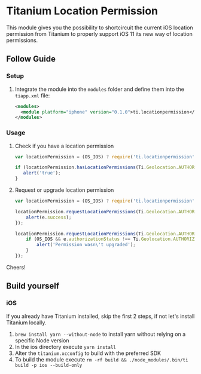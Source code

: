 # Titanium Location Permission 
This module gives you the possibility to shortcircuit the current iOS location permission from Titanium to properly support iOS 11 its new way of location permissions.

## Follow Guide

### Setup

1. Integrate the module into the `modules` folder and define them into the `tiapp.xml` file:

    ```xml
    <modules>
      <module platform="iphone" version="0.1.0">ti.locationpermission</module>
    </modules>
    ```

### Usage
1. Check if you have a location permission

    ```js
    var locationPermission = (OS_IOS) ? require('ti.locationpermission') : Ti.Geolocation;
    
    if (locationPermission.hasLocationPermissions(Ti.Geolocation.AUTHORIZATION_WHEN_IN_USE)) {
       alert('true');
    }
    ```

1. Request or upgrade location permission
   
    ```js
    var locationPermission = (OS_IOS) ? require('ti.locationpermission') : Ti.Geolocation;
    
    locationPermission.requestLocationPermissions(Ti.Geolocation.AUTHORIZATION_WHEN_IN_USE, function(e) {
        alert(e.success);
    });

    locationPermission.requestLocationPermissions(Ti.Geolocation.AUTHORIZATION_ALWAYS, function(e) {
        if (OS_IOS && e.authorizationStatus !== Ti.Geolocation.AUTHORIZATION_ALWAYS) {
            alert('Permission wasn\'t upgraded');
        }
    });
    ```

Cheers!

## Build yourself

### iOS

If you already have Titanium installed, skip the first 2 steps, if not let's install Titanium locally.

1. `brew install yarn --without-node` to install yarn without relying on a specific Node version
1. In the ios directory execute `yarn install`
1. Alter the `titanium.xcconfig` to build with the preferred SDK
1. To build the module execute `rm -rf build && ./node_modules/.bin/ti build -p ios --build-only`
